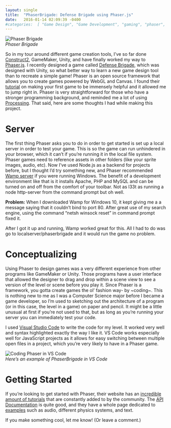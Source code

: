 ```yaml
---
layout: single
title:  "PhaserBrigade: Defense Brigade using Phaser.js"
date:   2016-01-14 02:09:39 -0400 
#categories:  [ "Game Design", "Game Development", "gaming", "phaser", "phaser.js", "programming" ]
---
```


![Phaser Brigade]({{site.url}}/assets/images/phaser_brigade/Screenshot-2.png)
<em style="display: block;">Phaser Brigade</em>

So in my tour around different game creation tools, I’ve so far done [Construct2](https://channel9.msdn.com/Blogs/raw-tech/Intro-To-Construct2-Course), GameMaker, Unity, and have finally worked my way to [Phaser.js](https://phaser.io/tutorials/getting-started). I recently designed a game called [Defense Brigade]({{site.url}}/2015/11/24/defense-brigade-game-design-with-unity3d/), which was designed with Unity, so what better way to learn a new game design tool than to recreate a simple game! Phaser is an open source framework that allows you to create games powered by WebGL and Canvas. I found their [tutorial](https://phaser.io/tutorials/making-your-first-phaser-game) on making your first game to be immensely helpful and it allowed me to jump right in. Phaser is very straightforward for those who have a stronger programming background, and reminded me a lot of using [Processing](https://processing.org/). That said, here are some thoughts I had while making this project.
 
# Server
The first thing Phaser asks you to do in order to get started is set up a local server in order to test your game. This is so the game can run unhindered in your browser, which it can’t if you’re running it in the local file system. Phaser games need to reference assets in other folders (like your sprite images, audio, etc). Now I’ve used Node.js as a backend for projects before, but I thought I’d try something new, and Phaser recommended  [Wamp server](https://www.wampserver.com/en/) if you were running Windows. The benefit of a development environment like that is it installs Apache, PHP and MySQL and can be turned on and off from the comfort of your toolbar. Not as l33t as running a node http-server from the command prompt but oh well.

**Problem:** When I downloaded Wamp for Windows 10, it kept giving me a a message saying that it couldn’t bind to port 80. After great use of my search engine, using the command “netsh winsock reset” in command prompt fixed it.

After I got it up and running, Wamp worked great for this. All I had to do was go to localserver/phaserbrigade and it would run the game no problem.

# Conceptualizing
Using Phaser to design games was a very different experience from other programs like GameMaker or Unity. Those programs have a user interface that allowed the designer to drag and drop within a scene view to see a version of the level or scene before you play it. Since Phaser is a framework, you gotta create games the ol’ fashion way- by ~coding~. This is nothing new to me as I was a Computer Science major before I became a game developer, so I’m used to sketching out the architecture of a program (or in this case, the level in a game) on paper and pencil. It might be a little unusual at first if you’re not used to that, but as long as you’re running your server you can immediately test your code.

I used [Visual Studio Code](https://code.visualstudio.com/) to write the code for my level. It worked very well and syntax highlighted exactly the way I like it. VS Code works especially well for JavaScript projects as it allows for easy switching between multiple open files in a project, which you’re very likely to have in a Phaser game.

![Coding Phaser in VS Code]({{site.url}}/assets/images/phaser_brigade/Screenshot-3.png)
<em style="display: block;">Here’s an example of PhaserBrigade in VS Code</em>

# Getting Started
If you’re looking to get started with Phaser, their website has an [incredible amount of tutorials](https://phaser.io/learn/official-tutorials) that are constantly added to by the community. The [API Documentation](https://phaser.io/docs/2.4.4/index) is quite good, and they have a whole page dedicated to [examples](https://phaser.io/examples) such as audio, different physics systems, and text.

If you make something cool, let me know! (Or leave a comment.)


